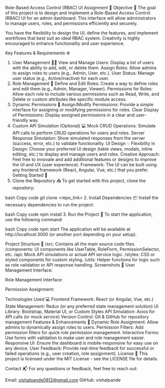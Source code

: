 Role-Based Access Control (RBAC) UI Assignment 🚀
Objective 🎯
The goal of this project is to design and implement a Role-Based Access Control (RBAC) UI for an admin dashboard. This interface will allow administrators to manage users, roles, and permissions efficiently and securely.

You have the flexibility to design the UI, define the features, and implement workflows that best suit an ideal RBAC system. Creativity is highly encouraged to enhance functionality and user experience.

Key Features & Requirements ⚙️
1. User Management 🧑‍💻
View and Manage Users: Display a list of users with the ability to add, edit, or delete them.
Assign Roles: Allow admins to assign roles to users (e.g., Admin, User, etc.).
User Status: Manage user status (e.g., Active/Inactive) for each user.
2. Role Management 🔑
Define and Edit Roles: Create a way to define roles and edit them (e.g., Admin, Manager, Viewer).
Permissions for Roles: Allow each role to include various permissions such as Read, Write, and Delete or custom attributes like specific module access.
3. Dynamic Permissions 🔐
Assign/Modify Permissions: Provide a simple interface for assigning or modifying permissions for roles.
Clear Display of Permissions: Display assigned permissions in a clear and user-friendly way.
4. Custom API Simulation (Optional) 💻
Mock CRUD Operations: Simulate API calls to perform CRUD operations for users and roles.
Server Response Simulation: Show simulated responses from the server (success, error, etc.) to validate functionality.
UI Design 💡
Flexibility in Design: Choose your preferred UI design (table views, modals, inline editing, etc.) to display and manage users and roles.
Creative Approach: Feel free to innovate and add additional features or designs to improve the UI and UX (user experience).
Framework: The UI can be built using any frontend framework (React, Angular, Vue, etc.) that you prefer.
Getting Started 🏁
1. Clone the Repository 📥
To get started with this project, clone the repository:

bash
Copy code
git clone <repo_link>
2. Install Dependencies 📦
Install the necessary dependencies to run the project:

bash
Copy code
npm install
3. Run the Project 🚀
To start the application, use the following command:

bash
Copy code
npm start
The application will be available at http://localhost:3000 (or another port depending on your setup).

Project Structure 📂
/src: Contains all the main source code files.
/components: UI components like UserTable, RoleForm, PermissionSelector, etc.
/api: Mock API simulations or actual API service logic.
/styles: CSS or styled components for custom styling.
/utils: Helper functions for logic such as role validation or API response handling.
Screenshots 📸
User Management Interface:

Role Management Interface:

Permission Assignment:

Technologies Used 💻
Frontend Framework: React (or Angular, Vue, etc.)
State Management: Redux (or any preferred state management solution)
UI Library: Bootstrap, Material UI, or Custom Styles
API Simulation: Axios for API calls (or mock service)
Version Control: Git & GitHub for repository management
Features & Enhancements 🎨
Dynamic Role Assignment: Allow admins to dynamically assign roles to users.
Permission Filters: Add permission filters for quick role permission management.
Interactive Forms: Use forms with validation to make user and role management easier.
Responsive UI: Ensure the dashboard is mobile-responsive for easy use on any device.
User Feedback: Provide real-time feedback for successful or failed operations (e.g., user creation, role assignment).
License 📄
This project is licensed under the MIT License - see the LICENSE file for details.

Contact 📬
For any questions or feedback, feel free to reach out:

Email: vishalpande0812@gmail.com
GitHub: vishalpande
